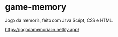 # game-memory
Jogo da memoria, feito com Java Script, CSS e HTML.

https://jogodamemoriaon.netlify.app/
